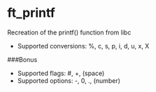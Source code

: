 # ft_printf
Recreation of the printf() function from libc
- Supported conversions: %, c, s, p, i, d, u, x, X

###Bonus
- Supported flags: #, +, (space)
- Supported options: -, 0, ., (number)
